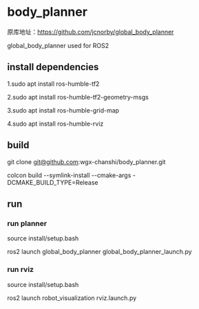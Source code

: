# body_planner

原库地址：https://github.com/jcnorby/global_body_planner

global_body_planner used for ROS2

## install dependencies
1.sudo apt install ros-humble-tf2

2.sudo apt install ros-humble-tf2-geometry-msgs

3.sudo apt install ros-humble-grid-map

4.sudo apt install ros-humble-rviz

## build 
git clone git@github.com:wgx-chanshi/body_planner.git

colcon build --symlink-install --cmake-args -DCMAKE_BUILD_TYPE=Release

## run
### run planner
source install/setup.bash

ros2 launch global_body_planner global_body_planner_launch.py 

### run rviz
source install/setup.bash

ros2 launch robot_visualization rviz.launch.py
